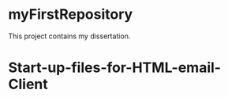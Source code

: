 # myFirstRepository

This project contains my dissertation.


# Start-up-files-for-HTML-email-Client
